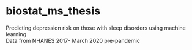 # biostat_ms_thesis
Predicting depression risk on those with sleep disorders using machine learning \
Data from NHANES 2017- March 2020 pre-pandemic
